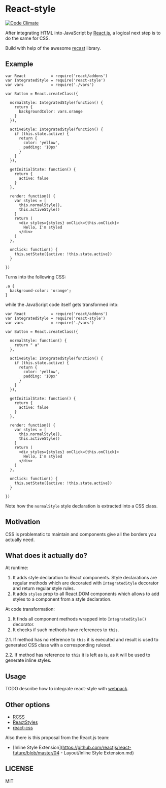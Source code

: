 React-style
===============
[![Code Climate](https://codeclimate.com/github/SanderSpies/IntegratedStyle/badges/gpa.svg)](https://codeclimate.com/github/SanderSpies/IntegratedStyle)

After integrating HTML into JavaScript by [React.js][], a logical next step is
to do the same for CSS.

Build with help of the awesome [recast][] library.

Example
-------

```
var React           = require('react/addons')
var IntegratedStyle = require('react-style')
var vars            = require('./vars')

var Button = React.createClass({

  normalStyle: IntegratedStyle(function() {
    return {
      backgroundColor: vars.orange
    }
  }),

  activeStyle: IntegratedStyle(function() {
    if (this.state.active) {
      return {
        color: 'yellow',
        padding: '10px'
      }
    }
  }),

  getInitialState: function() {
    return {
      active: false
    }
  },

  render: function() {
    var styles = [
      this.normalStyle(),
      this.activeStyle()
    ]
    return (
      <div styles={styles} onClick={this.onClick}>
        Hello, I'm styled
      </div>
    )
  },

  onClick: function() {
    this.setState({active: !this.state.active})
  }

})
```

Turns into the following CSS:

```
.a {
  background-color: 'orange';
}
```

while the JavaScript code itself gets transformed into:
```
var React           = require('react/addons')
var IntegratedStyle = require('react-style')
var vars            = require('./vars')

var Button = React.createClass({

  normalStyle: function() {
    return " a"
  },

  activeStyle: IntegratedStyle(function() {
    if (this.state.active) {
      return {
        color: 'yellow',
        padding: '10px'
      }
    }
  }),

  getInitialState: function() {
    return {
      active: false
    }
  },

  render: function() {
    var styles = [
      this.normalStyle(),
      this.activeStyle()
    ]
    return (
      <div styles={styles} onClick={this.onClick}>
        Hello, I'm styled
      </div>
    )
  },

  onClick: function() {
    this.setState({active: !this.state.active})
  }

})
```

Note how the `normalStyle` style declaration is extracted into a CSS class.

Motivation
----------

CSS is problematic to maintain and components give all the borders you actually
need.

What does it actually do?
-------------------------

At runtime:

1. It adds style declaration to React components. Style declarations are regular
   methods which are decorated with `IntegratedStyle` decorator and return
   regular style rules.
2. It adds `styles` prop to all React.DOM components which allows to add styles
   to a component from a style declaration.

At code transformation:

1. It finds all component methods wrapped into `IntegratedStyle()` decorator.
2. It checks if such methods have references to `this`.

  2.1. If method has no reference to `this` it is executed and result is used to
       generated CSS class with a corresponding ruleset.

  2.2. If method has reference to `this` it is left as is, as it will be used to
       generate inline styles.


Usage
-----

TODO describe how to integrate react-style with [webpack][].

Other options
-------------

- [RCSS](https://github.com/chenglou/rcss)
- [ReactStyles](https://github.com/hedgerwang/react-styles)
- [react-css](https://github.com/elierotenberg/react-css)

Also there is this proposal from the React.js team:

- [Inline Style Extension](https://github.com/reactjs/react-future/blob/master/04 - Layout/Inline Style Extension.md)

LICENSE
-------

MIT

[React.js]: http://github.com/facebook/react
[recast]: http://github.com/benjamn/recast
[webpack]: https://webpack.github.io
